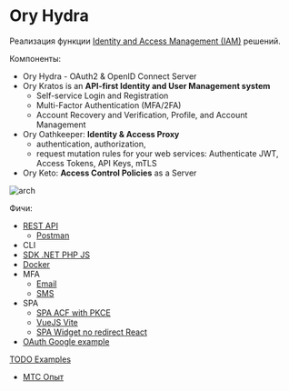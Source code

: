 # Ory Hydra

Реализация функции [Identity and Access Management (IAM)](../../arch/iam.md) решений.

Компоненты:
- Ory Hydra - OAuth2 & OpenID Connect Server
- Ory Kratos is an __API-first Identity and User Management system__
	- Self-service Login and Registration
	- Multi-Factor Authentication (MFA/2FA)
	- Account Recovery and Verification, Profile, and Account Management
- Ory Oathkeeper: __Identity & Access Proxy__
	- authentication, authorization, 
	- request mutation rules for your web services: Authenticate JWT, Access Tokens, API Keys, mTLS
- Ory Keto: __Access Control Policies__ as a Server

![arch](https://www.ory.sh/static/f8083850c9e5b19d51df6708d6fb696a/7464f/kong_hello.webp)

Фичи:
- [REST API](https://www.ory.sh/docs/hydra/reference/api)
	- [Postman](https://www.postman.com/ory-docs)
- CLI
- [SDK .NET PHP JS](https://www.ory.sh/docs/hydra/sdk/overview)
- [Docker](https://github.com/radekg/ory-reference-compose)
- MFA
	- [Email](https://github.com/epandurski/hydra_login2f)
	- [SMS](https://www.ory.sh/docs/kratos/emails-sms/sms-messages)
- SPA
	- [SPA ACF with PKCE](https://www.ory.sh/oauth2-for-mobile-app-spa-browser/)
	- [VueJS Vite](https://github.com/timalanfarrow/kratos-selfservice-ui-vue3-typescript)
	- [SPA Widget no redirect React](https://github.com/allancalix/kratos-ui)
- [OAuth Google example](https://yusufs.medium.com/practical-example-of-implementing-oauth-2-0-using-ory-hydra-fbaa2765d94f)


[TODO Examples](https://www.ory.sh/docs/ecosystem/community)
- [МТС Опыт](https://habr.com/ru/company/ru_mts/blog/645439/)
